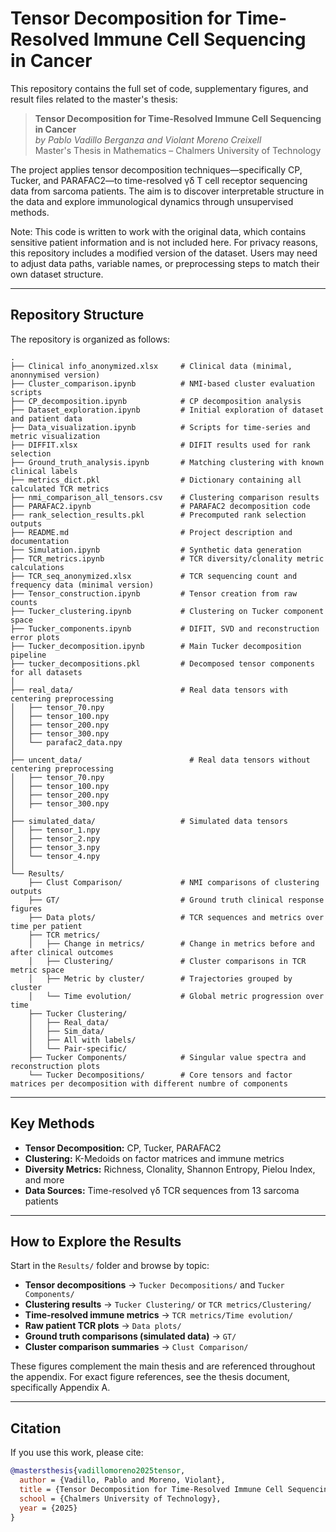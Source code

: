 # Tensor Decomposition for Time-Resolved Immune Cell Sequencing in Cancer

This repository contains the full set of code, supplementary figures, and result files related to the master's thesis:

> **Tensor Decomposition for Time-Resolved Immune Cell Sequencing in Cancer**  
> *by Pablo Vadillo Berganza and Violant Moreno Creixell*  
> Master's Thesis in Mathematics – Chalmers University of Technology

The project applies tensor decomposition techniques—specifically CP, Tucker, and PARAFAC2—to time-resolved γδ T cell receptor sequencing data from sarcoma patients. The aim is to discover interpretable structure in the data and explore immunological dynamics through unsupervised methods.

Note: This code is written to work with the original data, which contains sensitive patient information and is not included here. For privacy reasons, this repository includes a modified version of the dataset. Users may need to adjust data paths, variable names, or preprocessing steps to match their own dataset structure.

---

## Repository Structure

The repository is organized as follows:

```
.
├── Clinical info_anonymized.xlsx     # Clinical data (minimal, anonnymised version)
├── Cluster_comparison.ipynb          # NMI-based cluster evaluation scripts
├── CP_decomposition.ipynb            # CP decomposition analysis
├── Dataset_exploration.ipynb         # Initial exploration of dataset and patient data
├── Data_visualization.ipynb          # Scripts for time-series and metric visualization
├── DIFFIT.xlsx                       # DIFIT results used for rank selection
├── Ground_truth_analysis.ipynb       # Matching clustering with known clinical labels
├── metrics_dict.pkl                  # Dictionary containing all calculated TCR metrics
├── nmi_comparison_all_tensors.csv    # Clustering comparison results
├── PARAFAC2.ipynb                    # PARAFAC2 decomposition code
├── rank_selection_results.pkl        # Precomputed rank selection outputs
├── README.md                         # Project description and documentation
├── Simulation.ipynb                  # Synthetic data generation 
├── TCR_metrics.ipynb                 # TCR diversity/clonality metric calculations
├── TCR_seq_anonymized.xlsx           # TCR sequencing count and frequency data (minimal version)
├── Tensor_construction.ipynb         # Tensor creation from raw counts
├── Tucker_clustering.ipynb           # Clustering on Tucker component space
├── Tucker_components.ipynb           # DIFIT, SVD and reconstruction error plots
├── Tucker_decomposition.ipynb        # Main Tucker decomposition pipeline
├── tucker_decompositions.pkl         # Decomposed tensor components for all datasets
│
├── real_data/                        # Real data tensors with centering preprocessing
│   ├── tensor_70.npy
│   ├── tensor_100.npy
│   ├── tensor_200.npy
│   ├── tensor_300.npy
│   └── parafac2_data.npy
│
├── uncent_data/                        # Real data tensors without centering preprocessing
│   ├── tensor_70.npy
│   ├── tensor_100.npy
│   ├── tensor_200.npy
│   ├── tensor_300.npy
│
├── simulated_data/                   # Simulated data tensors 
│   ├── tensor_1.npy
│   ├── tensor_2.npy
│   ├── tensor_3.npy
│   └── tensor_4.npy
│
└── Results/
    ├── Clust Comparison/             # NMI comparisons of clustering outputs
    ├── GT/                           # Ground truth clinical response figures
    ├── Data plots/                   # TCR sequences and metrics over time per patient
    ├── TCR metrics/
    │   ├── Change in metrics/        # Change in metrics before and after clinical outcomes
    │   ├── Clustering/               # Cluster comparisons in TCR metric space
    │   ├── Metric by cluster/        # Trajectories grouped by cluster
    │   └── Time evolution/           # Global metric progression over time
    ├── Tucker Clustering/
    │   ├── Real_data/
    │   ├── Sim_data/
    │   ├── All with labels/
    │   └── Pair-specific/
    ├── Tucker Components/            # Singular value spectra and reconstruction plots
    └── Tucker Decompositions/        # Core tensors and factor matrices per decomposition with different numbre of components
```

---

## Key Methods

- **Tensor Decomposition:** CP, Tucker, PARAFAC2
- **Clustering:** K-Medoids on factor matrices and immune metrics
- **Diversity Metrics:** Richness, Clonality, Shannon Entropy, Pielou Index, and more
- **Data Sources:** Time-resolved γδ TCR sequences from 13 sarcoma patients

---

## How to Explore the Results

Start in the `Results/` folder and browse by topic:

- **Tensor decompositions** → `Tucker Decompositions/` and `Tucker Components/`
- **Clustering results** → `Tucker Clustering/` or `TCR metrics/Clustering/`
- **Time-resolved immune metrics** → `TCR metrics/Time evolution/`
- **Raw patient TCR plots** → `Data plots/`
- **Ground truth comparisons (simulated data)** → `GT/`
- **Cluster comparison summaries** → `Clust Comparison/`

These figures complement the main thesis and are referenced throughout the appendix. For exact figure references, see the thesis document, specifically Appendix A.

---

## Citation

If you use this work, please cite:

```bibtex
@mastersthesis{vadillomoreno2025tensor,
  author = {Vadillo, Pablo and Moreno, Violant},
  title = {Tensor Decomposition for Time-Resolved Immune Cell Sequencing in Cancer},
  school = {Chalmers University of Technology},
  year = {2025}
}
```

